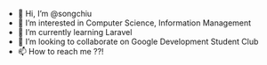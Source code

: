 - 👋 Hi, I’m @songchiu
- 👀 I’m interested in Computer Science, Information Management
- 🌱 I’m currently learning Laravel
- 💞️ I’m looking to collaborate on Google Development Student Club
- 📫 How to reach me ??!

<!---
songchiu/songchiu is a ✨ special ✨ repository because its `README.md` (this file) appears on your GitHub profile.
You can click the Preview link to take a look at your changes.
--->
